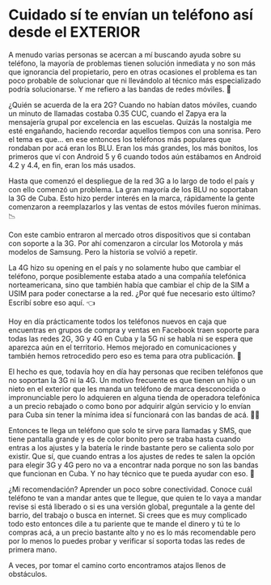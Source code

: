 # Cuidado sí te envían un teléfono así desde el EXTERIOR

A menudo varias personas se acercan a mí buscando ayuda sobre su teléfono, la mayoría de problemas tienen solución inmediata y no son más que ignorancia del propietario, pero en otras ocasiones el problema es tan poco probable de solucionar que ni llevándolo al técnico más especializado podría solucionarse. Y me refiero a las bandas de redes móviles. 📶

¿Quién se acuerda de la era 2G? Cuando no habían datos móviles, cuando un minuto de llamadas costaba 0.35 CUC, cuando el Zapya era la mensajería grupal por excelencia en las escuelas. Quizás la nostalgia me esté engañando, haciendo recordar aquellos tiempos con una sonrisa. Pero el tema es que... en ese entonces los teléfonos más populares que rondaban por acá eran los BLU. Eran los más grandes, los más bonitos, los primeros que ví con Android 5 y 6 cuando todos aún estábamos en Android 4.2 y 4.4, en fin, eran los más usados. 

Hasta que comenzó el despliegue de la red 3G a lo largo de todo el país y con ello comenzó un problema. La gran mayoría de los BLU no soportaban la 3G de Cuba. Esto hizo perder interés en la marca, rápidamente la gente comenzaron a reemplazarlos y las ventas de estos móviles fueron mínimas. 📉

Con este cambio entraron al mercado otros dispositivos que si contaban con soporte a la 3G. Por ahí comenzaron a circular los Motorola y más modelos de Samsung. Pero la historia se volvió a repetir. 

La 4G hizo su opening en el país y no solamente hubo que cambiar el teléfono, porque posiblemente estaba atado a una compañía telefónica norteamericana, sino que también había que cambiar el chip de la SIM a USIM para poder conectarse a la red. ¿Por qué fue necesario esto último? Escribí sobre eso aquí. 👈

Hoy en día prácticamente todos los teléfonos nuevos en caja que encuentras en grupos de compra y ventas en Facebook traen soporte para todas las redes 2G, 3G y 4G en Cuba y la 5G ni se habla ni se espera que aparezca aún en el territorio. Hemos mejorado en comunicaciones y también hemos retrocedido pero eso es tema para otra publicación. 🫩

El hecho es que, todavía hoy en día hay personas que reciben teléfonos que no soportan la 3G ni la 4G. Un motivo frecuente es que tienen un hijo o un nieto en el exterior que les manda un teléfono de marca desconocida o impronunciable pero lo adquieren en alguna tienda de operadora telefónica a un precio rebajado o como bono por adquirir algún servicio y lo envían para Cuba sin tener la mínima idea sí funcionará con las bandas de acá. 🤷‍♂

Entonces te llega un teléfono que solo te sirve para llamadas y SMS, que tiene pantalla grande y es de color bonito pero se traba hasta cuando entras a los ajustes y la batería le rinde bastante pero se calienta solo por existir. Que sí, que cuando entras a los ajustes de redes te salen la opción para elegir 3G y 4G pero no va a encontrar nada porque no son las bandas que funcionan en Cuba. Y no hay técnico que te pueda ayudar con eso. 🫤

¿Mi recomendación? Aprender un poco sobre conectividad. Conoce cuál teléfono te van a mandar antes que te llegue, que quien te lo vaya a mandar revise si está liberado o si es una versión global, preguntale a la gente del barrio, del trabajo o busca en internet. Si crees que es muy complicado todo esto entonces dile a tu pariente que te mande el dinero y tú te lo compras acá, a un precio bastante alto y no es lo más recomendable pero por lo menos lo puedes probar y verificar sí soporta todas las redes de primera mano.

A veces, por tomar el camino corto encontramos atajos llenos de obstáculos.